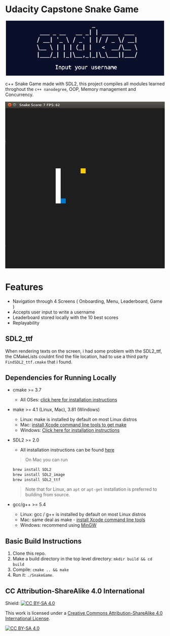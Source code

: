 # Udacity Capstone Snake Game

<p align='center'>
  <img src="./docs/snake.png", width='500', alt='logo'>
</p>

c++ Snake Game made with SDL2, this project compiles all modules learned throghout the `c++ nanodegree`, OOP, Memory management and Concurrency.

<p align='center'>
  <img src="./docs/snake_game.gif"/>
</p>


# Features
- Navigation through 4 Screens ( Onboarding, Menu, Leaderboard, Game )
- Accepts user input to write a username
- Leaderboard stored locally with the 10 best scores
- Replayability

## SDL2_ttf
When rendering texts on the screen, i had some problem with the SDL2_ttf, the CMakeLists couldnt find the file location, had to use a third party `FindSDL2_ttf.cmake` that i found.

## Dependencies for Running Locally
* cmake >= 3.7
  * All OSes: [click here for installation instructions](https://cmake.org/install/)
* make >= 4.1 (Linux, Mac), 3.81 (Windows)
  * Linux: make is installed by default on most Linux distros
  * Mac: [install Xcode command line tools to get make](https://developer.apple.com/xcode/features/)
  * Windows: [Click here for installation instructions](http://gnuwin32.sourceforge.net/packages/make.htm)
* SDL2 >= 2.0
  * All installation instructions can be found [here](https://wiki.libsdl.org/SDL2/Installation)
  >On Mac you can run
  ```
  brew install SDL2
  brew install SDL2_image
  brew install SDL2_ttf
  ```

  >Note that for Linux, an `apt` or `apt-get` installation is preferred to building from source. 
* gcc/g++ >= 5.4
  * Linux: gcc / g++ is installed by default on most Linux distros
  * Mac: same deal as make - [install Xcode command line tools](https://developer.apple.com/xcode/features/)
  * Windows: recommend using [MinGW](http://www.mingw.org/)

## Basic Build Instructions

1. Clone this repo.
2. Make a build directory in the top level directory: `mkdir build && cd build`
3. Compile: `cmake .. && make`
4. Run it: `./SnakeGame`.


## CC Attribution-ShareAlike 4.0 International


Shield: [![CC BY-SA 4.0][cc-by-sa-shield]][cc-by-sa]

This work is licensed under a
[Creative Commons Attribution-ShareAlike 4.0 International License][cc-by-sa].

[![CC BY-SA 4.0][cc-by-sa-image]][cc-by-sa]

[cc-by-sa]: http://creativecommons.org/licenses/by-sa/4.0/
[cc-by-sa-image]: https://licensebuttons.net/l/by-sa/4.0/88x31.png
[cc-by-sa-shield]: https://img.shields.io/badge/License-CC%20BY--SA%204.0-lightgrey.svg
